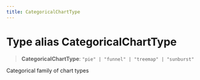 ```yaml
---
title: CategoricalChartType
---
```


# Type alias CategoricalChartType

> **CategoricalChartType**: `"pie" | "funnel" | "treemap" | "sunburst"`

Categorical family of chart types

